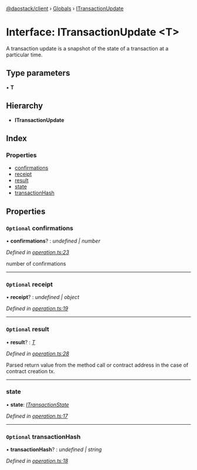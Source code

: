 [@daostack/client](../README.md) › [Globals](../globals.md) › [ITransactionUpdate](itransactionupdate.md)

# Interface: ITransactionUpdate <**T**>

A transaction update is a snapshot of the state of a transaction at a particular time.

## Type parameters

▪ **T**

## Hierarchy

* **ITransactionUpdate**

## Index

### Properties

* [confirmations](itransactionupdate.md#optional-confirmations)
* [receipt](itransactionupdate.md#optional-receipt)
* [result](itransactionupdate.md#optional-result)
* [state](itransactionupdate.md#state)
* [transactionHash](itransactionupdate.md#optional-transactionhash)

## Properties

### `Optional` confirmations

• **confirmations**? : *undefined | number*

*Defined in [operation.ts:23](https://github.com/daostack/client/blob/7361fcc/src/operation.ts#L23)*

 number of confirmations

___

### `Optional` receipt

• **receipt**? : *undefined | object*

*Defined in [operation.ts:19](https://github.com/daostack/client/blob/7361fcc/src/operation.ts#L19)*

___

### `Optional` result

• **result**? : *[T](undefined)*

*Defined in [operation.ts:28](https://github.com/daostack/client/blob/7361fcc/src/operation.ts#L28)*

Parsed return value from the method call
or contract address in the case of contract creation tx.

___

###  state

• **state**: *[ITransactionState](../enums/itransactionstate.md)*

*Defined in [operation.ts:17](https://github.com/daostack/client/blob/7361fcc/src/operation.ts#L17)*

___

### `Optional` transactionHash

• **transactionHash**? : *undefined | string*

*Defined in [operation.ts:18](https://github.com/daostack/client/blob/7361fcc/src/operation.ts#L18)*
